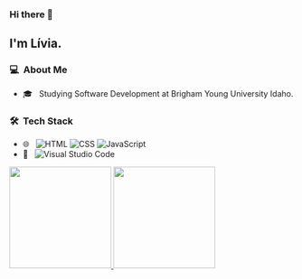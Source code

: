 <h3 id="hi-there">Hi there 👋</h3>
<h2>I'm Lívia.</h2>
<h3> 💻 &nbsp;About Me </h3>
<ul>
<li>🎓 &nbsp; Studying Software Development at Brigham Young University Idaho.</li>
</ul>
<h3> 🛠 &nbsp;Tech Stack</h3>
<ul>
<li>🌐 &nbsp;
<img src="https://img.shields.io/badge/-HTML-333333?style=flat&amp;logo=HTML5" alt="HTML">
<img src="https://img.shields.io/badge/-CSS-333333?style=flat&amp;logo=CSS3&amp;logoColor=1572B6" alt="CSS">
<img src="https://img.shields.io/badge/-JavaScript-333333?style=flat&amp;logo=javascript" alt="JavaScript">
<li>🔧 &nbsp;
<img src="https://img.shields.io/badge/-Visual%20Studio%20Code-333333?style=flat&amp;logo=visual-studio-code&amp;logoColor=007ACC" alt="Visual Studio Code"></li>
</ul>

<a href="https://github.com/liviagalletti">
  <img height="180em" src="https://github-readme-stats.vercel.app/api?username=liviagalletti&amp;show_icons=true&amp;theme=radical">
  <img height="180em" src="https://github-readme-stats-eight-theta.vercel.app/api/top-langs/?username=liviagalletti&amp;theme=radical&amp;layout=compact&amp;exclude_lang=java+r">
</a>


